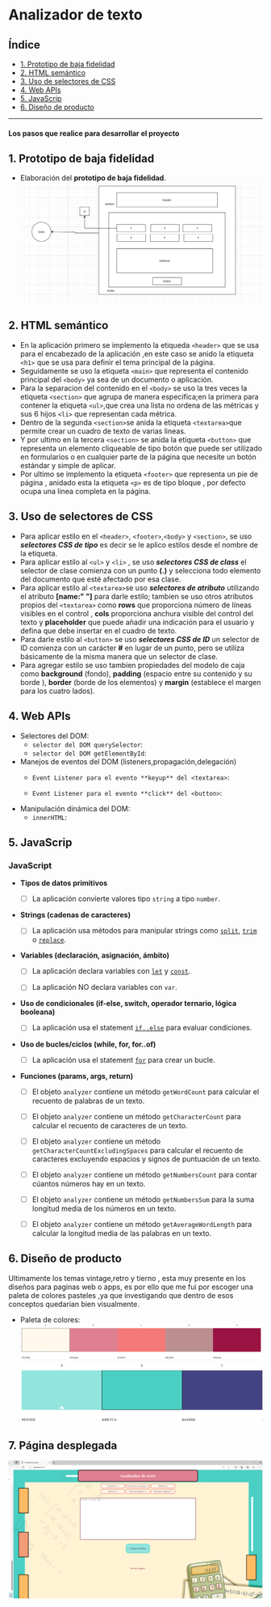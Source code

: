 # Analizador de texto

## Índice

* [1. Prototipo de baja fidelidad](#1-Prototipo-de-baja-fidelidad)
* [2. HTML semántico](#2-HTML-semántico)
* [3. Uso de selectores de CSS](#3-Uso-de-selectores-de-CSS)
* [4. Web APIs](#4-Web-APIs)
* [5. JavaScrip](#5-JavaScrip)
* [6. Diseño de producto](#6-Diseño-de-producto)


***
#### Los pasos que realice para desarrollar el proyecto
## 1. Prototipo de baja fidelidad

* Elaboración del **prototipo de baja fidelidad**.
![Prototipo de B.f.](<Prototipo de B.F..png>)


## 2. HTML semántico
* En la aplicación primero se implemento la etiqueda `<header>` que se usa para el encabezado de la aplicación ,en este caso se anido la etiqueta `<h1>` que se usa para definir el tema principal de la página.
* Seguidamente se uso la etiqueta `<main>` que representa el contenido principal del `<body>` ya sea de un documento o aplicación.
* Para la separacion del contenido en el `<body>` se uso la tres veces la etiqueta `<section>` que agrupa de manera especifica;en la primera para contener la etiqueta `<ul>`,que crea una lista no ordena de las métricas y sus 6 hijos `<li>` que representan cada métrica.
* Dentro de la segunda `<section>`se anida la etiqueta `<textarea>`que permite crear un cuadro de texto de varias lineas.
* Y por ultimo en la tercera `<section>` se anida la etiqueta `<button>` que representa un elemento cliqueable de tipo botón que puede ser utilizado en formularios o en cualquier parte de la página que necesite un botón estándar y simple de aplicar.
* Por ultimo se implemento la etiqueta `<footer>` que representa un pie de página , anidado esta la etiqueta `<p>` es de tipo bloque , por defecto ocupa una linea completa en la página.

## 3. Uso de selectores de CSS

* Para aplicar estilo en el `<header>`, `<footer>`,`<body>` y `<section>`, se uso ***selectores CSS de tipo*** es decir se le aplico estilos desde el nombre de la etiqueta.
* Para aplicar estilo al `<ul>` y `<li>` , se uso ***selectores CSS de class*** el selector de clase comienza con un punto **(.)** y selecciona todo elemento del documento que esté afectado por esa clase.
* Para aplicar estilo al `<textarea>`se uso ***selectores de atributo*** utilizando el atributo **[name:" "]** para darle estilo; tambien se uso otros atributos propios del `<textarea>` como **rows** que proporciona número de líneas visibles en el control , **cols** proporciona anchura visible del control del texto y **placeholder** que puede añadir una indicación para el usuario y defina que debe insertar en el cuadro de texto. 
* Para darle estilo al `<button>` se uso ***selectores CSS de ID*** un selector de ID comienza con un carácter **#** en lugar de un punto, pero se utiliza básicamente de la misma manera que un selector de clase.
* Para agregar estilo se uso tambien propiedades del modelo de caja como **background** (fondo), **padding** (espacio entre su contenido y su borde ), **border** (borde de los elementos) y **margin** (establece el margen para los cuatro lados).


## 4. Web APIs

* Selectores del DOM:
  - `selector del DOM querySelector`: 
  - `selector del DOM getElementById`: 
* Manejos de eventos del DOM (listeners,propagación,delegación)
  - `Event Listener para el evento **keyup** del <textarea>`: 

  - `Event Listener para el evento **click** del <button>`: 
* Manipulación dinámica del DOM:
  - `innerHTML`: 

  

## 5. JavaScrip



### JavaScript

* **Tipos de datos primitivos**

  - [ ] La aplicación convierte valores tipo `string` a tipo `number`.

* **Strings (cadenas de caracteres)**

  - [ ] La aplicación usa métodos para manipular strings como
  [`split`](https://developer.mozilla.org/en-US/docs/Web/JavaScript/Reference/Global_Objects/String/split),
  [`trim`](https://developer.mozilla.org/en-US/docs/Web/JavaScript/Reference/Global_Objects/String/trim)
  o
  [`replace`](https://developer.mozilla.org/en-US/docs/Web/JavaScript/Reference/Global_Objects/String/replace).

* **Variables (declaración, asignación, ámbito)**

  - [ ] La aplicación declara variables con
  [`let`](https://developer.mozilla.org/en-US/docs/Web/JavaScript/Reference/Statements/let)
  y
  [`const`](https://developer.mozilla.org/en-US/docs/Web/JavaScript/Reference/Statements/const).

  - [ ] La aplicación NO declara variables con  `var`.

* **Uso de condicionales (if-else, switch, operador ternario, lógica booleana)**

  - [ ] La aplicación usa el statement
  [`if..else`](https://developer.mozilla.org/en-US/docs/Web/JavaScript/Reference/Statements/if...else)
  para evaluar condiciones.

* **Uso de bucles/ciclos (while, for, for..of)**

  - [ ] La aplicación usa el statement
  [`for`](https://developer.mozilla.org/en-US/docs/Web/JavaScript/Reference/Statements/for)
  para crear un bucle.

* **Funciones (params, args, return)**

  - [ ] El objeto `analyzer` contiene un método `getWordCount` para calcular el
  recuento de palabras de un texto.

  - [ ] El objeto `analyzer` contiene un método `getCharacterCount` para calcular
  el recuento de caracteres de un texto.

  - [ ] El objeto `analyzer` contiene un método `getCharacterCountExcludingSpaces`
  para calcular el recuento de caracteres excluyendo espacios y signos de
  puntuación de un texto.

  - [ ] El objeto `analyzer` contiene un método `getNumbersCount` para contar
  cúantos números hay en un texto.

  - [ ] El objeto `analyzer` contiene un método `getNumbersSum` para la suma
  longitud media de los números en un texto.

  - [ ] El objeto `analyzer` contiene un método `getAverageWordLength` para
  calcular la longitud media de las palabras en un texto.


## 6. Diseño de producto
Ultimamente los temas vintage,retro y tierno , esta muy presente en los diseños para paginas web o apps, es por ello que me fui por escoger una paleta de colores pasteles ,ya que investigando que dentro de esos conceptos quedarian bien visualmente. 
- Paleta de colores:
   ![paleta de colores](<paleta de colores.png>)
   ![paleta de colores 2](<paleta de colores 2.png>)

## 7. Página desplegada 
![Text Analyzer](<Text Analyzer.png>)

